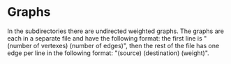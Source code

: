 # Graphs
In the subdirectories there are undirected weighted graphs.
The graphs are each in a separate file and have the following format:
the first line is "(number of vertexes) (number of edges)", then the
rest of the file has one edge per line in the following format:
"(source) (destination) (weight)".
